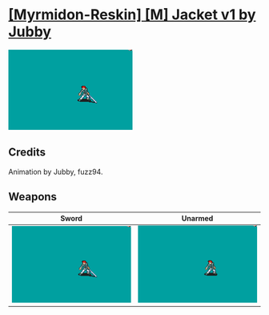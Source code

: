 # [\[Myrmidon-Reskin\] \[M\] Jacket v1 by Jubby](./)
 

<img src="./1.%20Sword/Sword_000.png" alt="[Myrmidon-Reskin] [M] Jacket v1 by Jubby standing" />

## Credits

Animation by Jubby, fuzz94.

## Weapons
 

|Sword |Unarmed |
|  :---: | :---: |
| <img alt="Sword animation" src="./1.%20Sword/Sword.gif" /> | <img alt="Unarmed animation" src="./8.%20Unarmed/Unarmed.gif" /> |
